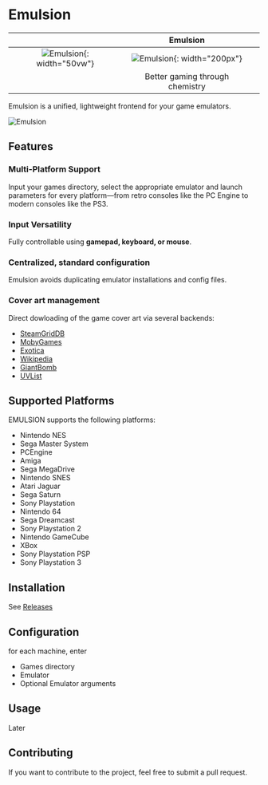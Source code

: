 # Emulsion

|                                                                        | Emulsion                                                                                  |   |
|:----------------------------------------------------------------------:|:-----------------------------------------------------------------------------------------:|:-:|
| ![Emulsion](https://yphil.gitlab.io/images/1x1px.png){: width="50vw"} | ![Emulsion](https://gitlab.com/yphil/emulsion/-/raw/master/img/icon.png){: width="200px"} |   |
|                                                                        | Better gaming through chemistry                                                           |   |

Emulsion is a unified, lightweight frontend for your game emulators.

![Emulsion](https://yphil.gitlab.io/images/emulsion-screenshot00.png)

## Features
### Multi-Platform Support
Input your games directory, select the appropriate emulator and launch parameters for every platform—from retro consoles like the PC Engine to modern consoles like the PS3.

### Input Versatility
Fully controllable using **gamepad, keyboard, or mouse**.

### Centralized, standard configuration
Emulsion avoids duplicating emulator installations and config files.

### Cover art management
Direct dowloading of the game cover art via several backends:

- [SteamGridDB](https://www.steamgriddb.com/)
- [MobyGames](mobygames.com)
- [Exotica](https://www.exotica.org.uk/)
- [Wikipedia](https://en.wikipedia.org/w/index.php?title=Category:Amiga_game_covers)
- [GiantBomb](https://www.giantbomb.com/api/)
- [UVList](https://www.uvlist.net/)

## Supported Platforms

EMULSION supports the following platforms:

- Nintendo NES
- Sega Master System
- PCEngine
- Amiga
- Sega MegaDrive
- Nintendo SNES
- Atari Jaguar
- Sega Saturn
- Sony Playstation
- Nintendo 64
- Sega Dreamcast
- Sony Playstation 2
- Nintendo GameCube
- XBox
- Sony Playstation PSP
- Sony Playstation 3

## Installation

See [Releases](https://gitlab.com/yphil/emulsion/-/releases)

## Configuration
for each machine, enter

- Games directory
- Emulator
- Optional Emulator arguments

## Usage

Later

## Contributing

If you want to contribute to the project, feel free to submit a pull request.
